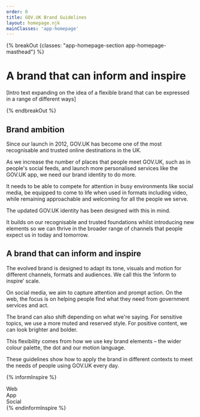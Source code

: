 ```yaml
---
order: 0
title: GOV.UK Brand Guidelines
layout: homepage.njk
mainClasses: 'app-homepage'
---
```


{% breakOut {classes: "app-homepage-section app-homepage-masthead"} %}

<div class="govuk-grid-row">
<div class="govuk-grid-column-two-thirds-from-desktop">

# A brand that can inform and inspire

[Intro text expanding on the idea of a flexible brand that can be expressed in a range of different ways]

</div>
</div>

{% endbreakOut %}

## Brand ambition

Since our launch in 2012, GOV.UK has become one of the most recognisable and trusted online destinations in the UK.

As we increase the number of places that people meet GOV.UK, such as in people's social feeds, and launch more personalised services like the GOV.UK app, we need our brand identity to do more.

It needs to be able to compete for attention in busy environments like social media, be equipped to come to life when used in formats including video, while remaining approachable and welcoming for all the people we serve.

The updated GOV.UK identity has been designed with this in mind.

It builds on our recognisable and trusted foundations whilst introducing new elements so we can thrive in the broader range of channels that people expect us in today and tomorrow.

## A brand that can inform and inspire

The evolved brand is designed to adapt its tone, visuals and motion for different channels, formats and audiences. We call this the ‘inform to inspire’ scale.

On social media, we aim to capture attention and prompt action. On the web, the focus is on helping people find what they need from government services and act.

The brand can also shift depending on what we're saying. For sensitive topics, we use a more muted and reserved style. For positive content, we can look brighter and bolder.

This flexibility comes from how we use key brand elements – the wider colour palette, the dot and our motion language.

These guidelines show how to apply the brand in different contexts to meet the needs of people using GOV.UK every day.

{% informInspire %}

  <div class="app-inform-inspire__bar">Web</div>
  <div class="app-inform-inspire__bar">App</div>
  <div class="app-inform-inspire__bar">Social</div>
{% endinformInspire %}
